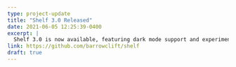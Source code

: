```yaml
---
type: project-update
title: "Shelf 3.0 Released"
date: 2021-06-05 12:25:39-0400
excerpt: |
  Shelf 3.0 is now available, featuring dark mode support and experimental 3D board game rendering style.
link: https://github.com/barrowclift/shelf
draft: true
---
```

